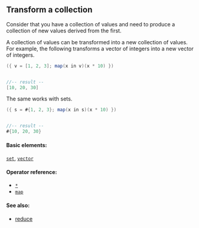 <!---
  This markdown file was generated. Do not edit.
  -->

## Transform a collection

Consider that you have a collection of values and need to produce a collection of new values derived from the first.

A collection of values can be transformed into a new collection of values. For example, the following transforms a vector of integers into a new vector of integers.

```java
({ v = [1, 2, 3]; map(x in v)(x * 10) })


//-- result --
[10, 20, 30]
```

The same works with sets.

```java
({ s = #{1, 2, 3}; map(x in s)(x * 10) })


//-- result --
#{10, 20, 30}
```

#### Basic elements:

[`set`](../jadeite-basic-syntax-reference.md#set), [`vector`](../jadeite-basic-syntax-reference.md#vector)

#### Operator reference:

* [`*`](../jadeite-full-reference.md#_S)
* [`map`](../jadeite-full-reference.md#map)


#### See also:

* [reduce](reduce.md)


